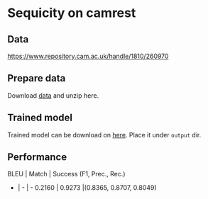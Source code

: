 # Sequicity on camrest

## Data

https://www.repository.cam.ac.uk/handle/1810/260970

## Prepare data

Download [data](https://tatk-data.s3-ap-northeast-1.amazonaws.com/sequicity_camrest_data.zip) and unzip here.

## Trained model

Trained model can be download on [here](https://tatk-data.s3-ap-northeast-1.amazonaws.com/sequicity_camrest.pkl). Place it under `output` dir.

## Performance

BLEU | Match | Success (F1, Prec., Rec.) 
- | - | - 
0.2160 | 0.9273 |(0.8365, 0.8707, 0.8049)

